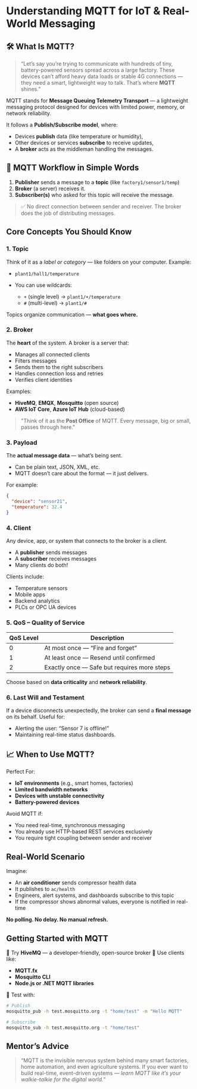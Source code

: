 # Understanding MQTT for IoT & Real-World Messaging


## 🛠 What Is MQTT?

> “Let’s say you’re trying to communicate with hundreds of tiny, battery-powered sensors spread across a large factory. These devices can’t afford heavy data loads or stable 4G connections — they need a smart, lightweight way to talk. That’s where **MQTT** shines.”

MQTT stands for **Message Queuing Telemetry Transport** — a lightweight messaging protocol designed for devices with limited power, memory, or network reliability.

It follows a **Publish/Subscribe model**, where:

* Devices **publish** data (like temperature or humidity),
* Other devices or services **subscribe** to receive updates,
* A **broker** acts as the middleman handling the messages.

## 🔁 MQTT Workflow in Simple Words

1. **Publisher** sends a message to a **topic** (like `factory1/sensor1/temp`)
2. **Broker** (a server) receives it.
3. **Subscriber(s)** who asked for this topic will receive the message.

> ✅ No direct connection between sender and receiver. The broker does the job of distributing messages.


## Core Concepts You Should Know

### 1. **Topic**

Think of it as a *label or category* — like folders on your computer.
Example:

* `plant1/hall1/temperature`
* You can use wildcards:

  * `+` (single level) → `plant1/+/temperature`
  * `#` (multi-level) → `plant1/#`

Topics organize communication — **what goes where.**


### 2. **Broker**

The **heart** of the system.
A broker is a server that:

* Manages all connected clients
* Filters messages
* Sends them to the right subscribers
* Handles connection loss and retries
* Verifies client identities

Examples:

* **HiveMQ**, **EMQX**, **Mosquitto** (open source)
* **AWS IoT Core**, **Azure IoT Hub** (cloud-based)

> "Think of it as the **Post Office** of MQTT. Every message, big or small, passes through here."


### 3. **Payload**

The **actual message data** — what’s being sent.

* Can be plain text, JSON, XML, etc.
* MQTT doesn’t care about the format — it just delivers.

For example:

```json
{
  "device": "sensor21",
  "temperature": 32.4
}
```


### 4. **Client**

Any device, app, or system that connects to the broker is a client.

* A **publisher** sends messages
* A **subscriber** receives messages
* Many clients do both!

Clients include:

* Temperature sensors
* Mobile apps
* Backend analytics
* PLCs or OPC UA devices


### 5. **QoS – Quality of Service**

| QoS Level | Description                                 |
| --------- | ------------------------------------------- |
| 0         | At most once — “Fire and forget”            |
| 1         | At least once — Resend until confirmed      |
| 2         | Exactly once — Safe but requires more steps |

Choose based on **data criticality** and **network reliability**.


### 6. **Last Will and Testament**

If a device disconnects unexpectedly, the broker can send a **final message** on its behalf.
Useful for:

* Alerting the user: “Sensor 7 is offline!”
* Maintaining real-time status dashboards.

## 📈 When to Use MQTT?

Perfect For:

* **IoT environments** (e.g., smart homes, factories)
* **Limited bandwidth networks**
* **Devices with unstable connectivity**
* **Battery-powered devices**

Avoid MQTT if:

* You need real-time, synchronous messaging
* You already use HTTP-based REST services exclusively
* You require tight coupling between sender and receiver

  

## Real-World Scenario

Imagine:

* An **air conditioner** sends compressor health data
* It publishes to `ac/health`
* Engineers, alert systems, and dashboards subscribe to this topic
* If the compressor shows abnormal values, everyone is notified in real-time

**No polling. No delay. No manual refresh.**

  

##  Getting Started with MQTT

🔹 Try **HiveMQ** — a developer-friendly, open-source broker
🔹 Use clients like:

* **MQTT.fx**
* **Mosquitto CLI**
* **Node.js or .NET MQTT libraries**

🔹 Test with:

```bash
# Publish
mosquitto_pub -h test.mosquitto.org -t "home/test" -m "Hello MQTT"

# Subscribe
mosquitto_sub -h test.mosquitto.org -t "home/test"
```

 

##  Mentor’s Advice

> “MQTT is the invisible nervous system behind many smart factories, home automation, and even agriculture systems. If you ever want to build real-time, event-driven systems — *learn MQTT like it’s your walkie-talkie for the digital world.*”
 
